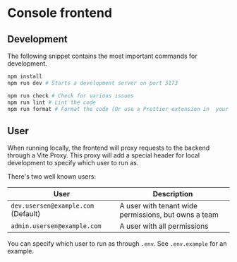# Console frontend

## Development

The following snippet contains the most important commands for development.

```bash
npm install
npm run dev # Starts a development server on port 5173

npm run check # Check for various issues
npm run lint # Lint the code
npm run format # Format the code (Or use a Prettier extension in  your editor)
```

## User

When running locally, the frontend will proxy requests to the backend through a Vite Proxy.
This proxy will add a special header for local development to specify which user to run as.

There's two well known users:

| User                                | Description                                          |
| ----------------------------------- | ---------------------------------------------------- |
| `dev.usersen@example.com` (Default) | A user with tenant wide permissions, but owns a team |
| `admin.usersen@example.com`         | A user with all permissions                          |

You can specify which user to run as through `.env`.
See `.env.example` for an example.
